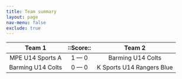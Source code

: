 ```yaml
---
title: Team summary
layout: page
nav-menu: false
exclude: true
---
```




|      Team 1       |  ::Score::  |          Team 2           |
|:-----------------:|:-----------:|:-------------------------:|
| MPE U14 Sports A  | 1 &mdash; 0 |     Barming U14 Colts     |
| Barming U14 Colts | 0 &mdash; 0 | K Sports U14 Rangers Blue |

 <br /><br /><br />
